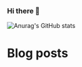 ### Hi there 👋


![Anurag's GitHub stats](https://github-readme-stats.vercel.app/api?username=enciyo&show_icons=true&theme=dracula)

# Blog posts
<!-- BLOG-POST-LIST:START -->
<!-- BLOG-POST-LIST:END -->

